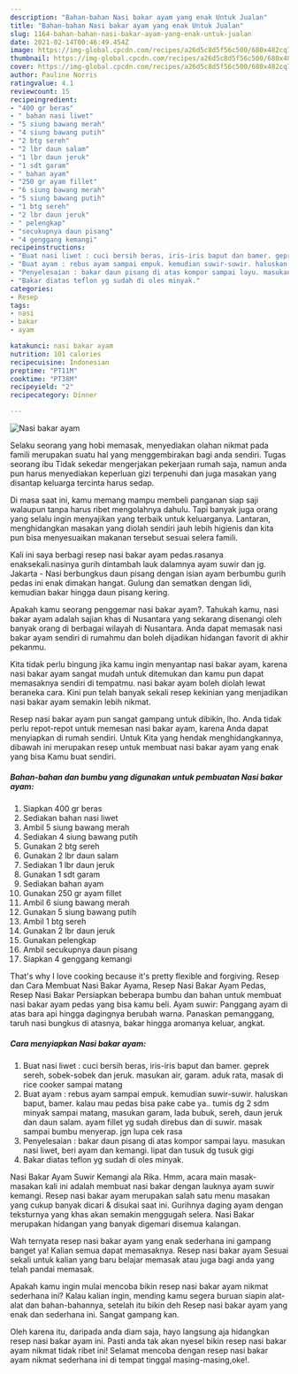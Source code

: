 ```yaml
---
description: "Bahan-bahan Nasi bakar ayam yang enak Untuk Jualan"
title: "Bahan-bahan Nasi bakar ayam yang enak Untuk Jualan"
slug: 1164-bahan-bahan-nasi-bakar-ayam-yang-enak-untuk-jualan
date: 2021-02-14T00:46:49.454Z
image: https://img-global.cpcdn.com/recipes/a26d5c8d5f56c500/680x482cq70/nasi-bakar-ayam-foto-resep-utama.jpg
thumbnail: https://img-global.cpcdn.com/recipes/a26d5c8d5f56c500/680x482cq70/nasi-bakar-ayam-foto-resep-utama.jpg
cover: https://img-global.cpcdn.com/recipes/a26d5c8d5f56c500/680x482cq70/nasi-bakar-ayam-foto-resep-utama.jpg
author: Pauline Norris
ratingvalue: 4.1
reviewcount: 15
recipeingredient:
- "400 gr beras"
- " bahan nasi liwet"
- "5 siung bawang merah"
- "4 siung bawang putih"
- "2 btg sereh"
- "2 lbr daun salam"
- "1 lbr daun jeruk"
- "1 sdt garam"
- " bahan ayam"
- "250 gr ayam fillet"
- "6 siung bawang merah"
- "5 siung bawang putih"
- "1 btg sereh"
- "2 lbr daun jeruk"
- " pelengkap"
- "secukupnya daun pisang"
- "4 genggang kemangi"
recipeinstructions:
- "Buat nasi liwet : cuci bersih beras, iris-iris baput dan bamer. geprek sereh, sobek-sobek dan jeruk. masukan air, garam. aduk rata, masak di rice cooker sampai matang"
- "Buat ayam : rebus ayam sampai empuk. kemudian suwir-suwir. haluskan baput, bamer. kalau mau pedas bisa pake cabe ya.. tumis dg 2 sdm minyak sampai matang, masukan garam, lada bubuk, sereh, daun jeruk dan daun salam. ayam fillet yg sudah direbus dan di suwir. masak sampai bumbu menyerap. jgn lupa cek rasa"
- "Penyelesaian : bakar daun pisang di atas kompor sampai layu. masukan nasi liwet, beri ayam dan kemangi. lipat dan tusuk dg tusuk gigi"
- "Bakar diatas teflon yg sudah di oles minyak."
categories:
- Resep
tags:
- nasi
- bakar
- ayam

katakunci: nasi bakar ayam 
nutrition: 101 calories
recipecuisine: Indonesian
preptime: "PT11M"
cooktime: "PT38M"
recipeyield: "2"
recipecategory: Dinner

---
```



![Nasi bakar ayam](https://img-global.cpcdn.com/recipes/a26d5c8d5f56c500/680x482cq70/nasi-bakar-ayam-foto-resep-utama.jpg)

Selaku seorang yang hobi memasak, menyediakan olahan nikmat pada famili merupakan suatu hal yang menggembirakan bagi anda sendiri. Tugas seorang ibu Tidak sekedar mengerjakan pekerjaan rumah saja, namun anda pun harus menyediakan keperluan gizi terpenuhi dan juga masakan yang disantap keluarga tercinta harus sedap.

Di masa  saat ini, kamu memang mampu membeli panganan siap saji walaupun tanpa harus ribet mengolahnya dahulu. Tapi banyak juga orang yang selalu ingin menyajikan yang terbaik untuk keluarganya. Lantaran, menghidangkan masakan yang diolah sendiri jauh lebih higienis dan kita pun bisa menyesuaikan makanan tersebut sesuai selera famili. 

Kali ini saya berbagi resep nasi bakar ayam pedas.rasanya enaksekali.nasinya gurih dintambah lauk dalamnya ayam suwir dan jg. Jakarta - Nasi berbungkus daun pisang dengan isian ayam berbumbu gurih pedas ini enak dimakan hangat. Gulung dan sematkan dengan lidi, kemudian bakar hingga daun pisang kering.

Apakah kamu seorang penggemar nasi bakar ayam?. Tahukah kamu, nasi bakar ayam adalah sajian khas di Nusantara yang sekarang disenangi oleh banyak orang di berbagai wilayah di Nusantara. Anda dapat memasak nasi bakar ayam sendiri di rumahmu dan boleh dijadikan hidangan favorit di akhir pekanmu.

Kita tidak perlu bingung jika kamu ingin menyantap nasi bakar ayam, karena nasi bakar ayam sangat mudah untuk ditemukan dan kamu pun dapat memasaknya sendiri di tempatmu. nasi bakar ayam boleh diolah lewat beraneka cara. Kini pun telah banyak sekali resep kekinian yang menjadikan nasi bakar ayam semakin lebih nikmat.

Resep nasi bakar ayam pun sangat gampang untuk dibikin, lho. Anda tidak perlu repot-repot untuk memesan nasi bakar ayam, karena Anda dapat menyiapkan di rumah sendiri. Untuk Kita yang hendak menghidangkannya, dibawah ini merupakan resep untuk membuat nasi bakar ayam yang enak yang bisa Kamu buat sendiri.

<!--inarticleads1-->

##### Bahan-bahan dan bumbu yang digunakan untuk pembuatan Nasi bakar ayam:

1. Siapkan 400 gr beras
1. Sediakan  bahan nasi liwet
1. Ambil 5 siung bawang merah
1. Sediakan 4 siung bawang putih
1. Gunakan 2 btg sereh
1. Gunakan 2 lbr daun salam
1. Sediakan 1 lbr daun jeruk
1. Gunakan 1 sdt garam
1. Sediakan  bahan ayam
1. Gunakan 250 gr ayam fillet
1. Ambil 6 siung bawang merah
1. Gunakan 5 siung bawang putih
1. Ambil 1 btg sereh
1. Gunakan 2 lbr daun jeruk
1. Gunakan  pelengkap
1. Ambil secukupnya daun pisang
1. Siapkan 4 genggang kemangi


That&#39;s why I love cooking because it&#39;s pretty flexible and forgiving. Resep dan Cara Membuat Nasi Bakar Ayama, Resep Nasi Bakar Ayam Pedas, Resep Nasi Bakar Persiapkan beberapa bumbu dan bahan untuk membuat nasi bakar ayam pedas yang bisa kamu beli. Ayam suwir: Panggang ayam di atas bara api hingga dagingnya berubah warna. Panaskan pemanggang, taruh nasi bungkus di atasnya, bakar hingga aromanya keluar, angkat. 

<!--inarticleads2-->

##### Cara menyiapkan Nasi bakar ayam:

1. Buat nasi liwet : cuci bersih beras, iris-iris baput dan bamer. geprek sereh, sobek-sobek dan jeruk. masukan air, garam. aduk rata, masak di rice cooker sampai matang
1. Buat ayam : rebus ayam sampai empuk. kemudian suwir-suwir. haluskan baput, bamer. kalau mau pedas bisa pake cabe ya.. tumis dg 2 sdm minyak sampai matang, masukan garam, lada bubuk, sereh, daun jeruk dan daun salam. ayam fillet yg sudah direbus dan di suwir. masak sampai bumbu menyerap. jgn lupa cek rasa
1. Penyelesaian : bakar daun pisang di atas kompor sampai layu. masukan nasi liwet, beri ayam dan kemangi. lipat dan tusuk dg tusuk gigi
1. Bakar diatas teflon yg sudah di oles minyak.


Nasi Bakar Ayam Suwir Kemangi ala Rika. Hmm, acara main masak-masakan kali ini adalah membuat nasi bakar dengan lauknya ayam suwir kemangi. Resep nasi bakar ayam merupakan salah satu menu masakan yang cukup banyak dicari &amp; disukai saat ini. Gurihnya daging ayam dengan teksturnya yang khas akan semakin menggugah selera. Nasi Bakar merupakan hidangan yang banyak digemari disemua kalangan. 

Wah ternyata resep nasi bakar ayam yang enak sederhana ini gampang banget ya! Kalian semua dapat memasaknya. Resep nasi bakar ayam Sesuai sekali untuk kalian yang baru belajar memasak atau juga bagi anda yang telah pandai memasak.

Apakah kamu ingin mulai mencoba bikin resep nasi bakar ayam nikmat sederhana ini? Kalau kalian ingin, mending kamu segera buruan siapin alat-alat dan bahan-bahannya, setelah itu bikin deh Resep nasi bakar ayam yang enak dan sederhana ini. Sangat gampang kan. 

Oleh karena itu, daripada anda diam saja, hayo langsung aja hidangkan resep nasi bakar ayam ini. Pasti anda tak akan nyesel bikin resep nasi bakar ayam nikmat tidak ribet ini! Selamat mencoba dengan resep nasi bakar ayam nikmat sederhana ini di tempat tinggal masing-masing,oke!.

